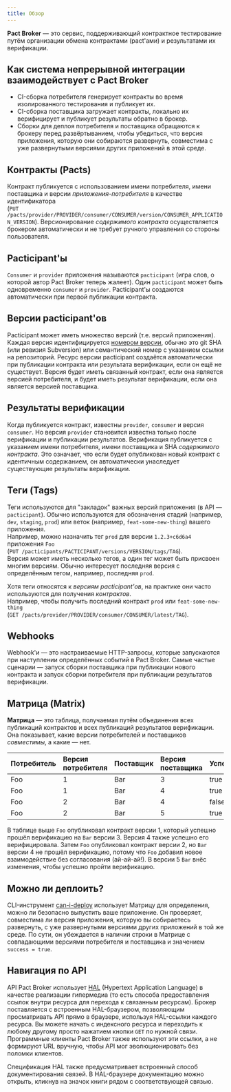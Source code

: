 ```yaml
---
title: Обзор
---
```


**Pact Broker** — это сервис, поддерживающий контрактное тестирование путём организации обмена контрактами (pact'ами) и
результатами их верификации.

## Как система непрерывной интеграции взаимодействует с Pact Broker

* CI-сборка потребителя генерирует контракты во время изолированного тестирования и публикует их.
* CI-сборка поставщика загружает контракты, локально их верифицирует и публикует результаты обратно в брокер.
* Сборки для деплоя потребителя и поставщика обращаются к брокеру перед развёртыванием, чтобы убедиться, что версия
  приложения, которую они собираются развернуть, совместима с уже развернутыми версиями других приложений в этой среде.

## Контракты (Pacts)

Контракт публикуется с использованием имени потребителя, имени поставщика и версии _приложения-потребителя_ в качестве
идентификатора  
\(`PUT /pacts/provider/PROVIDER/consumer/CONSUMER/version/CONSUMER_APPLICATION_VERSION`\). Версионирование _содержимого
контракта_ осуществляется брокером автоматически и не требует ручного управления со стороны пользователя.

## Pacticipant'ы

`Consumer` и `provider` приложения называются `pacticipant` (игра слов, о которой автор Pact Broker теперь жалеет). Один
`pacticipant` может быть одновременно `consumer` и `provider`. Pacticipant'ы создаются автоматически при первой
публикации контракта.

## Версии pacticipant'ов

Pacticipant может иметь множество версий (т.е. версий приложения). Каждая версия
идентифицируется [номером версии](../pacticipant_version_numbers_ru), обычно это git SHA (или ревизия Subversion) или
семантический номер с указанием ссылки на репозиторий. Ресурс версии pacticipant создаётся автоматически при публикации
контракта или результата верификации, если он ещё не существует. Версия будет иметь связанный контракт, если она
является версией потребителя, и будет иметь результат верификации, если она является версией поставщика.

## Результаты верификации

Когда публикуется контракт, известны `provider`, `consumer` и версия `consumer`. Но версия `provider` становится
известна только после верификации и публикации результатов. Верификация публикуется с указанием имени потребителя, имени
поставщика и SHA _содержимого контракта_. Это означает, что если будет опубликован новый контракт с идентичным
содержанием, он автоматически унаследует существующие результаты верификации.

## Теги (Tags)

Теги используются для "закладок" важных версий приложения (в API — `pacticipant`). Обычно используются для обозначения
стадий (например, `dev`, `staging`, `prod`) или веток (например, `feat-some-new-thing`) вашего приложения.  
Например, можно назначить тег `prod` для версии `1.2.3+c6d6a4` приложения `Foo`  
\(`PUT /pacticipants/PACTICIPANT/versions/VERSION/tags/TAG`\).  
Версия может иметь несколько тегов, а один тег может быть присвоен многим версиям. Обычно интересует последняя версия с
определённым тегом, например, последняя `prod`.

Хотя теги относятся к _версиям pacticipant'ов_, на практике они часто используются для получения _контрактов_.  
Например, чтобы получить последний контракт `prod` или `feat-some-new-thing`  
\(`GET /pacts/provider/PROVIDER/consumer/CONSUMER/latest/TAG`\).

## Webhooks

Webhook'и — это настраиваемые HTTP-запросы, которые запускаются при наступлении определённых событий в Pact Broker.
Самые частые сценарии — запуск сборки поставщика при публикации нового контракта и запуск сборки потребителя при
публикации результатов верификации.

## Матрица (Matrix)

**Матрица** — это таблица, получаемая путём объединения всех публикаций контрактов и всех публикаций результатов
верификации. Она показывает, какие версии потребителей и поставщиков _совместимы_, а какие — нет.

| Потребитель | Версия потребителя | Поставщик | Версия поставщика | Успешно? |
|:------------|:-------------------|:----------|:------------------|:---------|
| Foo         | 1                  | Bar       | 3                 | true     |
| Foo         | 1                  | Bar       | 4                 | true     |
| Foo         | 2                  | Bar       | 4                 | false    |
| Foo         | 2                  | Bar       | 5                 | true     |

В таблице выше `Foo` опубликовал контракт версии 1, который успешно прошёл верификацию на `Bar` версии 3. Версия 4 также
успешно его верифицировала. Затем `Foo` опубликовал контракт версии 2, но `Bar` версии 4 не прошёл верификацию, потому
что `Foo` добавил новое взаимодействие без согласования (ай-ай-ай!). В версии 5 `Bar` внёс изменения, чтобы успешно
пройти верификацию.

## Можно ли деплоить?

CLI-инструмент [can-i-deploy](can_i_deploy_ru) использует Матрицу для определения, можно ли безопасно
выпустить ваше приложение. Он проверяет, совместима ли версия приложения, которую вы собираетесь развернуть, с уже
развернутыми версиями других приложений в той же среде. По сути, он убеждается в наличии строки в Матрице с совпадающими
версиями потребителя и поставщика и значением `success = true`.

## Навигация по API

API Pact Broker использует [HAL](http://stateless.co/hal_specification.html) (Hypertext Application Language) в качестве
реализации гипермедиа (то есть способа предоставления ссылок внутри ресурса для перехода к связанным ресурсам). Брокер
поставляется с встроенным HAL-браузером, позволяющим просматривать API прямо в браузере, используя HAL-ссылки каждого
ресурса. Вы можете начать с индексного ресурса и переходить к любому другому просто нажатием кнопки `GET` по нужной
связи. Программные клиенты Pact Broker также используют эти ссылки, а не формируют URL вручную, чтобы API мог
эволюционировать без поломки клиентов.

Спецификация HAL также предусматривает встроенный способ документирования связей. В HAL-браузере документацию можно
открыть, кликнув на значок книги рядом с соответствующей связью.
